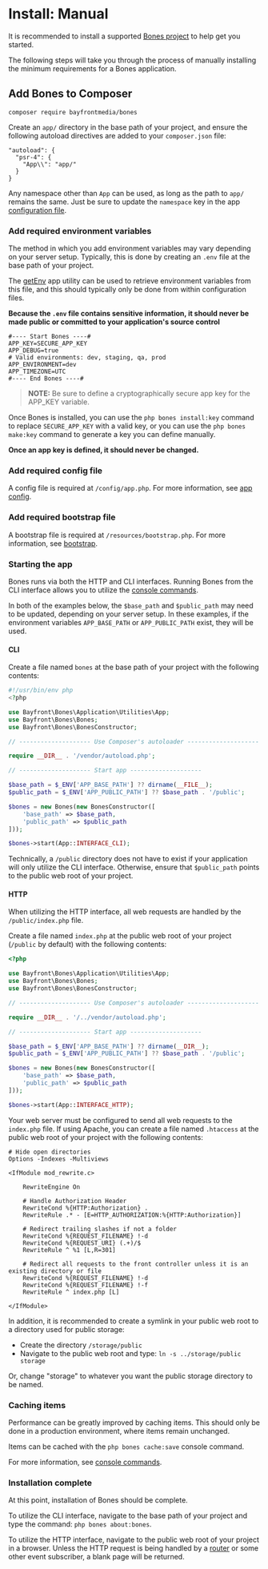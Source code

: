# Install: Manual

It is recommended to install a supported [Bones project](../../README.md#installation) to help get you started.

The following steps will take you through the process of manually installing 
the minimum requirements for a Bones application.

## Add Bones to Composer

```shell
composer require bayfrontmedia/bones
```

Create an `app/` directory in the base path of your project, 
and ensure the following autoload directives are added to your `composer.json` file:

```
"autoload": {
  "psr-4": {
    "App\\": "app/"
  }
}
```

Any namespace other than `App` can be used, as long as the path to `app/` remains the same. 
Just be sure to update the `namespace` key in the app [configuration file](#add-required-config-file).

### Add required environment variables

The method in which you add environment variables may vary depending on your server setup.
Typically, this is done by creating an `.env` file at the base path of your project.

The [getEnv](../utilities/app.md#getenv) app utility can be used to retrieve environment variables from this file,
and this should typically only be done from within configuration files.

**Because the `.env` file contains sensitive information,
it should never be made public or committed to your application's source control**

```dotenv
#---- Start Bones ----#
APP_KEY=SECURE_APP_KEY
APP_DEBUG=true
# Valid environments: dev, staging, qa, prod
APP_ENVIRONMENT=dev
APP_TIMEZONE=UTC
#---- End Bones ----#
```

> **NOTE:** Be sure to define a cryptographically secure app key for the APP_KEY variable.

Once Bones is installed, you can use the `php bones install:key` command to replace `SECURE_APP_KEY` with a valid key,
or you can use the `php bones make:key` command to generate a key you can define manually.

**Once an app key is defined, it should never be changed.**

### Add required config file

A config file is required at `/config/app.php`. For more information, see [app config](../usage/config.md).

### Add required bootstrap file

A bootstrap file is required at `/resources/bootstrap.php`. For more information, see [bootstrap](../usage/bootstrap.md).

### Starting the app

Bones runs via both the HTTP and CLI interfaces. Running Bones from the CLI interface allows you to utilize the [console commands](../usage/console.md).

In both of the examples below, the `$base_path` and `$public_path` may need to be updated, depending on your server setup.
In these examples, if the environment variables `APP_BASE_PATH` or `APP_PUBLIC_PATH` exist, they will be used.

#### CLI

Create a file named `bones` at the base path of your project with the following contents:

```php
#!/usr/bin/env php
<?php

use Bayfront\Bones\Application\Utilities\App;
use Bayfront\Bones\Bones;
use Bayfront\Bones\BonesConstructor;

// -------------------- Use Composer's autoloader --------------------

require __DIR__ . '/vendor/autoload.php';

// -------------------- Start app --------------------

$base_path = $_ENV['APP_BASE_PATH'] ?? dirname(__FILE__);
$public_path = $_ENV['APP_PUBLIC_PATH'] ?? $base_path . '/public';

$bones = new Bones(new BonesConstructor([
    'base_path' => $base_path,
    'public_path' => $public_path
]));

$bones->start(App::INTERFACE_CLI);
```

Technically, a `/public` directory does not have to exist if your application will only utilize the CLI interface.
Otherwise, ensure that `$public_path` points to the public web root of your project.

#### HTTP

When utilizing the HTTP interface, all web requests are handled by the `/public/index.php` file.

Create a file named `index.php` at the public web root of your project (`/public` by default) with the following contents:

```php
<?php

use Bayfront\Bones\Application\Utilities\App;
use Bayfront\Bones\Bones;
use Bayfront\Bones\BonesConstructor;

// -------------------- Use Composer's autoloader --------------------

require __DIR__ . '/../vendor/autoload.php';

// -------------------- Start app --------------------

$base_path = $_ENV['APP_BASE_PATH'] ?? dirname(__DIR__);
$public_path = $_ENV['APP_PUBLIC_PATH'] ?? $base_path . '/public';

$bones = new Bones(new BonesConstructor([
    'base_path' => $base_path,
    'public_path' => $public_path
]));

$bones->start(App::INTERFACE_HTTP);
```

Your web server must be configured to send all web requests to the `index.php` file.
If using Apache, you can create a file named `.htaccess` at the public web root of your project with the following contents:

```
# Hide open directories
Options -Indexes -Multiviews

<IfModule mod_rewrite.c>

    RewriteEngine On

    # Handle Authorization Header
    RewriteCond %{HTTP:Authorization} .
    RewriteRule .* - [E=HTTP_AUTHORIZATION:%{HTTP:Authorization}]

    # Redirect trailing slashes if not a folder
    RewriteCond %{REQUEST_FILENAME} !-d
    RewriteCond %{REQUEST_URI} (.+)/$
    RewriteRule ^ %1 [L,R=301]

    # Redirect all requests to the front controller unless it is an existing directory or file
    RewriteCond %{REQUEST_FILENAME} !-d
    RewriteCond %{REQUEST_FILENAME} !-f
    RewriteRule ^ index.php [L]

</IfModule>
```

In addition, it is recommended to create a symlink in your public web root to a directory used for public storage:

- Create the directory `/storage/public`
- Navigate to the public web root and type: `ln -s ../storage/public storage`

Or, change "storage" to whatever you want the public storage directory to be named.

### Caching items

Performance can be greatly improved by caching items.
This should only be done in a production environment, where items remain unchanged.

Items can be cached with the `php bones cache:save` console command.

For more information, see [console commands](../usage/console.md).

### Installation complete

At this point, installation of Bones should be complete.

To utilize the CLI interface, navigate to the base path of your project and type the command: `php bones about:bones`.

To utilize the HTTP interface, navigate to the public web root of your project in a browser.
Unless the HTTP request is being handled by a [router](../services/router.md) or some other event subscriber, a blank page will be returned.